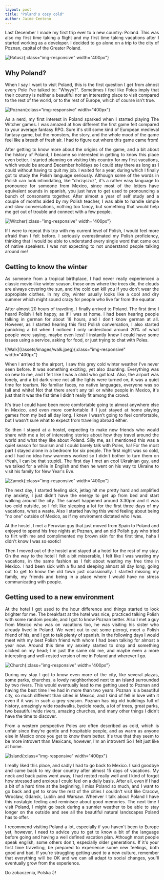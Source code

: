 ```yaml
---
layout: post
title: "Poland's cozy cold"
author: Jaime Centeno
---
```

<div style="text-align: justify"> 
<p>
Last December I made my first trip ever to a new country: Poland. This was also my first time taking a flight and my first time taking vacations after I started working as a developer. I decided to go alone on a trip to the city of Poznan, capital of the Greater Poland.</p></div>

![Ratusz](/assets/images/ratusz.jpeg){:class="img-responsive" width="400px"}

## Why Poland?
<div style="text-align: justify"> <p>
When I say I want to visit Poland, this is the first question I get from almost every Pole I've talked to: "Whyyy?". Sometimes I feel like Poles imply that their country is neither a beautiful nor an interesting place to visit compared to the rest of the world, or to the rest of Europe, which of course isn't true.</p> </div>

![Poznan](/assets/images/colorPoznan.jpeg){:class="img-responsive" width="400px"}
<div style="text-align: justify"> <p>
As a nerd, my first interest in Poland sparked when I started playing The Witcher games. I was amazed at how different the first game felt compared to your average fantasy RPG. Sure it's still some kind of European medieval fantasy game, but the monsters, the story, and the whole mood of the game feel like a breath of fresh air. I had to figure out where this game came from!</p>

<p>After getting to know more about the origins of the game, and a bit about the history of Poland, I became so interested in getting to know this place even better. I started planning on visiting this country for my first vacations, which would be around December holidays so I could stay there as long as I could without having to quit my job. I waited for a year, during which I finally got to study the Polish language seriously. Although some of the words in Polish can look intimidating, like "chrząszcz", it's a rather easy language to pronounce for someone from Mexico, since most of the letters have equivalent sounds in spanish, you just have to get used to pronouncing a bunch of consonants together. After almost a year of self study and a couple of months aided by my Polish teacher, I was able to handle simple and slow conversations, nothing too fancy, but something that would help me get out of trouble and connect with a few people.</p>
</div>

![Witcher](/assets/images/witcher.jpeg){:class="img-responsive" width="400px"}
<div style="text-align: justify"> 

<p>If I were to repeat this trip with my current level of Polish, I would feel more afraid than I felt before. I seriously overestimated my Polish proficiency, thinking that I would be able to understand every single word that came out of native speakers. I was not expecting to not understand people talking around me!</p>
</div>

## Getting to know the winter
<div style="text-align: justify"> 

<p>As someone from a tropical birthplace, I had never really experienced a classic movie-like winter season, those ones where the trees die, the clouds are always covering the sun, and the cold can kill you if you don't wear the appropiate clothes. In my city, winter usually looks like a cool and dry summer which might sound crazy for people who live far from the equator.</p>

<p>After almost 20 hours of traveling, I finally arrived to Poland. The first time I heard Polish I felt happy, as if I was at home. I had been hearing people talking in german for about 18 hours, and I don't know german at all. However, as I started hearing this first Polish conversation, I also started panicking a bit when I noticed I only understood around 20% of what people were saying, maybe even less! I instantly knew I could have some issues using a service, asking for food, or just trying to chat with Poles. </p>
</div>
![Walk](/assets/images/walk.jpeg){:class="img-responsive" width="400px"}

<div style="text-align: justify"> 
<p>When I arrived to the airport, I saw this grey cold winter weather I've never seen before. It was something exciting, yet also daunting. Everything was so new to me, and I felt like I was a child who got lost. Also, the airport was lonely, and a bit dark since not all the lights were turned on, it was a quiet time for tourism. No familiar faces, no native languages, everyone was so tall and white! Not that there aren't any tall or white people in Mexico, it's just that it was the fist time I didn't really fit among the crowd.</p>

<p>It's true I could have been more comfortable going to almost anywhere else in Mexico, and even more comfortable if I just stayed at home playing games from my bed all day long. I knew I wasn't going to feel comfortable, but I wasn't sure what to expect from traveling abroad either.</p>

<p>So then I stayed at a hostel, expecting to make new friends who would share with me a lot of interesting stories about how they travel around the world and what they like about Poland. Silly me, as I mentioned this was a quiet season for tourism and I could barely talk with Poles, ha! For the most part I stayed alone in a bedroom for six people. The first night was so cold, and I had no idea how warmers worked so I didn't bother to turn them on (Yeah, I can be that stupid). The first day I met an cool Ukrainian guy, and we talked for a while in English and then he went on his way to Ukraine to visit his family for New Year's Eve.</p></div>

![Zamek](/assets/images/zamek.jpeg){:class="img-responsive" width="400px"}

<div style="text-align: justify"> 

<p>The next day, I started feeling sick, jetlag hit me pretty hard and amplified my anxiety, I just didn't have the energy to get up from bed and start walking around the city. The sunset happened around 3:30pm and it was too cold outside, so I felt like sleeping a lot for the first three days of my vacations, what a waste. Also I started having this weird feeling about being "no one" outside of Mexico, as if my enviroment dictated who I was.</p>

<p>At the hostel, I met a Peruvian guy that just moved from Spain to Poland and enjoyed to spend his free nights at Poznan, and an old Polish guy who tried to flirt with me and complimented my brown skin for the first time, haha I didn't know I was so exotic!</p>

<p>Then I moved out of the hostel and stayed at a hotel for the rest of my stay. On the way to the hotel I felt a bit misserable, I felt like I was wasting my vacations, in the same fashion as I felt about wasting my free time in Mexico. I had been sick with a flu and sleeping almost all day long, going out to get to know the old town just ocassionally. I started missing my family, my friends and being in a place where I would have no stress communicating with people. </p>
</div>

## Getting used to a new environment

<div style="text-align: justify"> 
<p>At the hotel I got used to the hour difference and things started to look brighter for me. The breakfast at the hotel was nice, practiced talking Polish with some random people, and I got to know Poznan better. Also I met a guy from Mexico who was on vacations too, he was visiting his sister who already lived in Poland. We went out to eat some pierogi, meet a Polish friend of his, and I got to talk plenty of spanish. In the following days I would meet with my best Polish friend with whom I had been talking for almost a year now. Around this time my anxiety started to drop and something clicked on my head; I'm just the same old me, and maybe even a more interesting and well-rested version of me in Poland and wherever I go.</p>
</div>

![Church](/assets/images/churchWow.jpeg){:class="img-responsive" width="400px"}
<div style="text-align: justify"> 

<p>During my stay I got to know even more of the city, like several plazas, some parks, churches, a lovely neighborhood next to an island surrounded by two rivers. This would eventually lead to me getting used to Poznan and having the best time I've had in more than two years. Poznan is a beautiful city, so much different than cities in Mexico, and I kind of fell in love with it even if it was in such a grey season. Poznan has big old buildings full of history, amazingly wide roadwalks, bycicle roads, a lot of trees, great parks, two beautiful wide rivers, amazing churches, and many other things I didn't have the time to discover.</p>

<p>From a western perspective Poles are often described as cold, which is unfair since they're gentle and hospitable people, and as warm as anyone else in Mexico once you get to know them better. It's true that they seem to be more introvert than Mexicans, however, I'm an introvert! So I felt just like at home.</p></div>

![Island](/assets/images/island.jpeg){:class="img-responsive" width="400px"}

<div style="text-align: justify"> 
<p>I really liked this place, and sadly I had to go back to Mexico. I said goodbye and came back to my dear country after almost 15 days of vacations. My neck and back pains went away, I had rested really well and I kind of forgot how stressed and anxious I could feel on a daily basis. After all, even if I had a bit of a hard time at the beginning, I miss Poland so much, and I want to go back and get to know the rest of the cities I couldn't visit like Cracow, Wroclaw, Gdansk, Lublin and Warsaw. Whenver I talk about Poland I have this nostalgic feeling and reminisce about good memories. The next time I visit Poland, I might go back during a sunnier weather to be able to stay longer on the outside and see all the beautiful natural landscapes Poland has to offer.</p>

<p>I recommend visiting Poland a lot, especially if you haven't been to Europe yet, however, I need to advice you to get to know a bit of the language before going and having a well defined vacation plan. Athough most people speak english, some others don't, especially older generations. If it's your first time travelling, be prepared to experience some new feelings, both good and bad. If you're struggling getting used to a new culture, remember that everything will be OK and we can all adapt to social changes, you'll eventually grow from the experience.

Do zobaczenia, Polska :)!</p>
</div>
